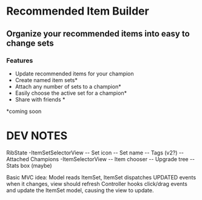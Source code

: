 # Recommended Item Builder
## Organize your recommended items into easy to change sets

### Features
* Update recommended items for your champion
* Create named item sets* 
* Attach any number of sets to a champion*
* Easily choose the active set for a champion*
* Share with friends *

 *coming soon



# DEV NOTES

RibState
-ItemSetSelectorView
-- Set icon
-- Set name
-- Tags (v2?)
-- Attached Champions
-ItemSelectorView
-- Item chooser
-- Upgrade tree
-- Stats box (maybe)


Basic MVC idea:
Model reads ItemSet, ItemSet dispatches UPDATED events when it changes, view should refresh
Controller hooks click/drag events and update the ItemSet model, causing the view to update.
